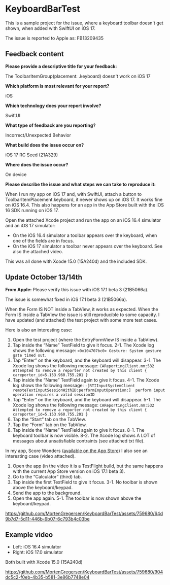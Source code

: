 # KeyboardBarTest

This is a sample project for the issue, where a keyboard toolbar doesn't get shown, when added with SwiftUI on iOS 17.

The issue is reported to Apple as: FB13209435

## Feedback content

**Please provide a descriptive title for your feedback:**

The ToolbarItemGroup(placement: .keyboard) doesn't work on iOS 17

**Which platform is most relevant for your report?**

iOS

**Which technology does your report involve?**

SwiftUI

**What type of feedback are you reporting?**

Incorrect/Unexpected Behavior

**What build does the issue occur on?**

iOS 17 RC Seed (21A329)

**Where does the issue occur?**

On device

**Please describe the issue and what steps we can take to reproduce it:**

When I run my app on iOS 17 and, with SwiftUI, attach a button to ToolbarItemPlacement.keyboard, it newer shows up on iOS 17. It works fine on iOS 16.4. This also happens for an app in the App Store built with the iOS 16 SDK running on iOS 17.

Open the attached Xcode project and run the app on an iOS 16.4 simulator and an iOS 17 simulator:
- On the iOS 16.4 simulator a toolbar appears over the keyboard, when one of the fields are in focus.
- On the iOS 17 simulator a toolbar never appears over the keyboard.
See also the attached video.

This was all done with Xcode 15.0 (15A240d) and the included SDK.

## Update October 13/14th

**From Apple:** Please verify this issue with iOS 17.1 beta 3 (21B5066a).

The issue is somewhat fixed in iOS 17.1 beta 3 (21B5066a).

When the Form IS NOT inside a TabView, it works as expected. When the Form IS inside a TabView the issue is still reproducible to some capacity. I have updated (and attached) the test project with some more test cases.

Here is also an interesting case:
1. Open the test project (where the EntryFormView IS inside a TabView).
2. Tap inside the “Name” TextField to give it focus.
2-1. The Xcode log shows the following message: `<0x104707bc0> Gesture: System gesture gate timed out.`
3. Tap “Enter” on the keyboard, and the keyboard will disappear.
3-1. The Xcode log shows the following message: `CAReportingClient.mm:532 Attempted to remove a reporter not created by this client { careporter_id=5.153.960.755.201 }`
4. Tap inside the “Name” TextField again to give it focus.
4-1. The Xcode log shows the following message: `-[RTIInputSystemClient remoteTextInputSessionWithID:performInputOperation:]  perform input operation requires a valid sessionID`
5. Tap “Enter” on the keyboard, and the keyboard will disappear.
5-1. The Xcode log shows the following message: `CAReportingClient.mm:532 Attempted to remove a reporter not created by this client { careporter_id=5.153.960.755.201 }`
6. Tap the “Start” tab on the TabView.
7. Tap the “Form” tab on the TabView.
8. Tap inside the “Name” TextField again to give it focus.
8-1. The keyboard toolbar is now visible.
8-2. The Xcode log shows A LOT of messages about unsatisfiable contraints (see attached txt file).

In my app, Score Wonders ([available on the App Store](https://apps.apple.com/us/app/score-wonders/id1671023841)) I also see an interesting case (video attached).
1. Open the app (in the video it is a TestFlight build, but the same happens with the current App Store version on iOS 17.1 beta 3).
2. Go to the “Calculator” (third) tab.
3. Tap inside the first TextField to give it focus.
3-1. No toolbar is shown above the keyboard/keypad.
4. Send the app to the background.
5. Open the app again.
5-1. The toolbar is now shown above the keyboard/keypad.

https://github.com/MortenGregersen/KeyboardBarTest/assets/759680/64d9b7d7-5d11-446b-9b07-6c793b4c03be

## Example video

* Left: iOS 16.4 simulator
* Right: iOS 17.0 simulator

Both built with Xcode 15.0 (15A240d)

https://github.com/MortenGregersen/KeyboardBarTest/assets/759680/904dc5c2-f0eb-4b35-b581-3e86b7748e04
